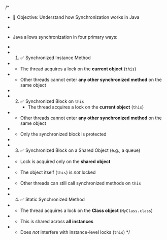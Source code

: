 /*
* 🎯 Objective: Understand how Synchronization works in Java
*
* Java allows synchronization in four primary ways:
*
* 1. ✅ Synchronized Instance Method
*    - The thread acquires a lock on the **current object** (`this`)
*    - Other threads cannot enter **any other synchronized method** on the same object
*
* 2. ✅ Synchronized Block on `this`
     - The thread acquires a lock on the **current object** (`this`)
*    - Other threads cannot enter **any other synchronized method** on the same object
*    - Only the synchronized block is protected

*
* 3. ✅ Synchronized Block on a Shared Object (e.g., a queue)
*    - Lock is acquired only on the **shared object**
*    - The object itself (`this`) is *not* locked
*    - Other threads can still call synchronized methods on `this`
*
* 4. ✅ Static Synchronized Method
*    - The thread acquires a lock on the **Class object** (`MyClass.class`)
*    - This is shared across **all instances**
*    - Does *not* interfere with instance-level locks (`this`)
       */
